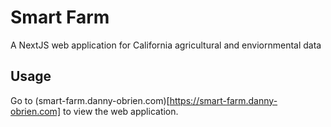 # Smart Farm

A NextJS web application for California agricultural and enviornmental data

## Usage

Go to (smart-farm.danny-obrien.com)[https://smart-farm.danny-obrien.com] to view the web application.
